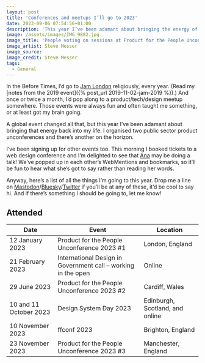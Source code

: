```yaml
---
layout: post
title: 'Conferences and meetups I’ll go to 2023'
date: 2023-09-06 07:54:56+01:00
description: 'This year I’ve been adamant about bringing the energy of meeting people, face-to-face, back into my life. Here’s all the events I’m going to and attended.'
image: /assets/images/IMG_9882.jpg
image_title: 'People voting on sessions at Product for the People Unconference 2023 #2 in Cardiff'
image_artist: Steve Messer
image_source:
image_credit: Steve Messer
tags:
  - General
---
```


In the Before Times, I’d go to [Jam London](https://www.jamlondon.io/events/) religiously, every year. (Read my [notes from the 2019 event]({% post_url 2019-11-02-jam-2019 %}).) And once or twice a month, I’d pop along to a product/tech/design meetup somewhere. Those events were always fun and often taught me something, or at least got my brain going.

A global event changed all that, but this year I’ve been adamant about bringing that energy back into my life. I organised two public sector product unconferences and there’s another on the horizon.

I’ve been signing up for other events too. This morning I booked tickets to a web design conference and I’m delighted to see that [Ana](https://ohhelloana.blog) may be doing a talk! We’ve popped up in each other’s WebMentions and bookmarks, so it’ll be fun to hear what she’s got to say rather than reading her words.

Anyway, here’s a list of all the things I’m going to this year. Drop me a line on [Mastodon](https://indieweb.social/@stevenjmesser)/[Bluesky](https://bsky.app/profile/stevenjmesser.bsky.social)/[Twitter](https://twitter.com/stevenjmesser) if you’ll be at any of these, it’d be cool to say hi. And if there’s something I should be going to, let me know!

## Attended

| Date                   | Event                                                         | Location                        |
| ---------------------- | ------------------------------------------------------------- | ------------------------------- |
| 12 January 2023        | Product for the People Unconference 2023 #1                   | London, England                 |
| 21 February 2023       | International Design in Government call – working in the open | Online                          |
| 29 June 2023           | Product for the People Unconference 2023 #2                   | Cardiff, Wales                  |
| 10 and 11 October 2023 | Design System Day 2023                                        | Edinburgh, Scotland, and online |
| 10 November 2023       | ffconf 2023                                                   | Brighton, England               |
| 23 November 2023       | Product for the People Unconference 2023 #3                   | Manchester, England             |
